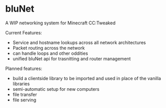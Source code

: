 # bluNet

A WIP networking system for Minecraft CC:Tweaked

Current Features:
 * Service and hostname lookups across all network architectures
 * Packet routing across the network
 * can handle loops and other oddities
 * unified bluNet api for trasnitting and router management

Planned features:
 * build a clientside library to be imported and used in place of the vanilla libraries
 * semi-automatic setup for new computers
 * file transfer
 * file serving
